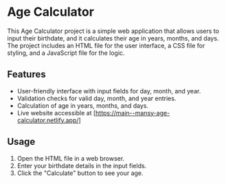 # Age Calculator

This Age Calculator project is a simple web application that allows users to input their birthdate, and it calculates their age in years, months, and days. The project includes an HTML file for the user interface, a CSS file for styling, and a JavaScript file for the logic.

## Features
- User-friendly interface with input fields for day, month, and year.
- Validation checks for valid day, month, and year entries.
- Calculation of age in years, months, and days.
- Live website accessible at [https://main--mansy-age-calculator.netlify.app/]

## Usage
1. Open the HTML file in a web browser.
2. Enter your birthdate details in the input fields.
3. Click the "Calculate" button to see your age.
